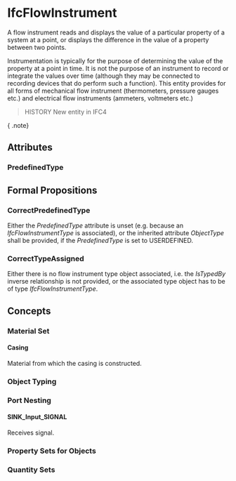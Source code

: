 # IfcFlowInstrument

A flow instrument reads and displays the value of a particular property of a system at a point, or displays the difference in the value of a property between two points.

Instrumentation is typically for the purpose of determining the value of the property at a point in time. It is not the purpose of an instrument to record or integrate the values over time (although they may be connected to recording devices that do perform such a function). This entity provides for all forms of mechanical flow instrument (thermometers, pressure gauges etc.) and electrical flow instruments (ammeters, voltmeters etc.)

> HISTORY New entity in IFC4

{ .note}
>

## Attributes

### PredefinedType


## Formal Propositions

### CorrectPredefinedType
Either the _PredefinedType_ attribute is unset (e.g. because an _IfcFlowInstrumentType_ is associated), or the inherited attribute _ObjectType_ shall be provided, if the _PredefinedType_ is set to USERDEFINED.

### CorrectTypeAssigned
Either there is no flow instrument type object associated, i.e. the _IsTypedBy_ inverse relationship is not provided, or the associated type object has to be of type _IfcFlowInstrumentType_.

## Concepts

### Material Set



#### Casing

Material from which the casing is constructed.

### Object Typing



### Port Nesting



#### SINK_Input_SIGNAL

Receives signal.

### Property Sets for Objects



### Quantity Sets



